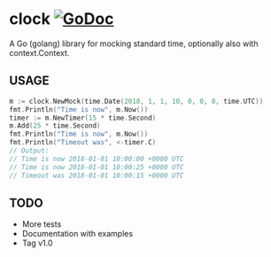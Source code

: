 # clock [![GoDoc](https://godoc.org/github.com/tilinna/clock?status.png)](https://godoc.org/github.com/tilinna/clock)

A Go (golang) library for mocking standard time, optionally also with context.Context.

## USAGE

```go
m := clock.NewMock(time.Date(2018, 1, 1, 10, 0, 0, 0, time.UTC))
fmt.Println("Time is now", m.Now())
timer := m.NewTimer(15 * time.Second)
m.Add(25 * time.Second)
fmt.Println("Time is now", m.Now())
fmt.Println("Timeout was", <-timer.C)
// Output:
// Time is now 2018-01-01 10:00:00 +0000 UTC
// Time is now 2018-01-01 10:00:25 +0000 UTC
// Timeout was 2018-01-01 10:00:15 +0000 UTC
```

## TODO

- More tests
- Documentation with examples
- Tag v1.0
